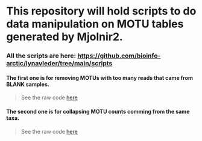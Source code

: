 # This repository will hold scripts to do data manipulation on MOTU tables generated by Mjolnir2.

### All the scripts are here: https://github.com/bioinfo-arctic/lynavleder/tree/main/scripts


#### The first one is for removing MOTUs with too many reads that came from BLANK samples.
> See the raw code [here](https://raw.githubusercontent.com/bioinfo-arctic/lynavleder/main/scripts/remove_blanks.R)

#### The second one is for collapsing MOTU counts comming from the same taxa.
> See the raw code [here](https://raw.githubusercontent.com/bioinfo-arctic/lynavleder/main/scripts/collapse_MOTU_counts.R)
